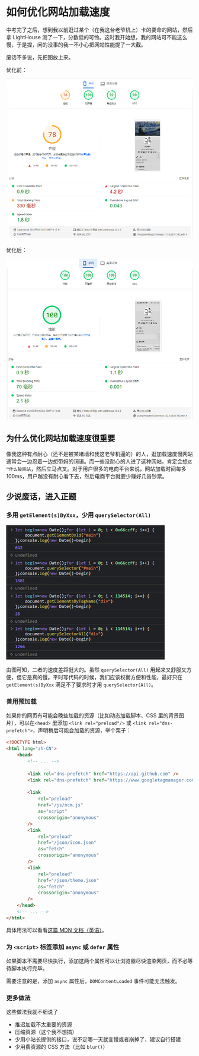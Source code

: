 # 如何优化网站加载速度


中考完了之后，想到我以前逛过某个（在我这台老爷机上）卡的要命的网站，然后拿 LightHouse 测了一下，分数低的可怜。这时我开始想，我的网站可不能这么慢，于是捏，闲的没事的我一不小心把网站性能提了一大截。

<!-- more -->

废话不多说，先把图放上来。

优化前：

[![优化前](/blog-md/how-to-improve-performance/img/before.png)](https://pagespeed.web.dev/analysis/https-dsy4567-cf/gf94qbiu4z)

优化后：

[![优化后](/blog-md/how-to-improve-performance/img/after.png)](https://pagespeed.web.dev/analysis/https-dsy4567-cf/jyhkiaf907)

## 为什么优化网站加载速度很重要

像我这种有点耐心<spoiler>（还不是被某堵墙和我这老爷机逼的）</spoiler>的人，逛加载速度慢网站通常会一边忍着一边想带妈的词语。而一些没耐心的人进了这种网站，肯定会想`这™什么破网站`，然后立马点叉。对于用户很多的电商平台来说，网站加载时间每多100ms，用户越没有耐心看下去，然后电商平台就要少赚好几沓钞票。

## 少说废话，进入正题

### 多用 `getElement(s)ByXxx`，少用 `querySelector(All)`

![用一段代码比较 getElement(s)ByXxx 和 querySelector(All) 的性能](/blog-md/how-to-improve-performance/img/compare-gebxxx-qs.png)

由图可知，二者的速度差距挺大的。虽然 `querySelector(All)` 用起来又舒服又方便，但它是真的慢。平时写代码的时候，我们应该权衡方便和性能，最好只在 `getElement(s)ByXxx` 满足不了要求时才用 `querySelector(All)`。

### 善用预加载

如果你的网页有可能会晚些加载的资源（比如动态加载脚本、CSS 里的背景图片），可以在`<head>` 里添加 `<link rel="preload"/>` 或 `<link rel="dns-prefetch">`，声明稍后可能会加载的资源，举个栗子：

```html
<!DOCTYPE html>
<html lang="zh-CN">
    <head>
        <!-- ... -->

        <link rel="dns-prefetch" href="https://api.github.com" />
        <link rel="dns-prefetch" href="https://www.googletagmanager.com" />

        <link
            rel="preload"
            href="/js/ncm.js"
            as="script"
            crossorigin="anonymous"
        />
        <link
            rel="preload"
            href="/json/icon.json"
            as="fetch"
            crossorigin="anonymous"
        />
        <link
            rel="preload"
            href="/json/theme.json"
            as="fetch"
            crossorigin="anonymous"
        />
    </head>
    <!-- ... -->
</html>
```

具体用法可以看看[这篇 MDN 文档（英语）](https://developer.mozilla.org/en-US/docs/Web/HTML/Attributes/rel/preload)。

### 为 `<script>` 标签添加 `async` 或 `defer` 属性

如果脚本不需要尽快执行，添加这两个属性可以让浏览器尽快渲染网页，而不必等待脚本执行完毕。

需要注意的是，添加 `async` 属性后，`DOMContentLoaded` 事件可能无法触发。

### 更多做法

这些做法我就不细说了

- 推迟加载不太重要的资源
- 压缩资源（这个我不想搞）
- 少用小站长提供的接口，说不定哪一天就变慢或者崩掉了，建议自行搭建
- 少用费资源的 CSS 方法（比如 `blur()`）
